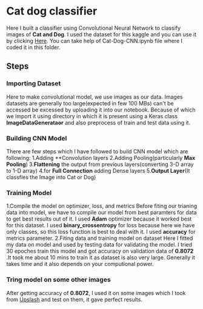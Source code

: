 # Cat dog classifier

Here I built a classifier using Convolutional Neural Network to classify images of **Cat and Dog**.
I used the dataset for this kaggle and you can use it by clicking [Here](https://www.kaggle.com/prasantdixit/cat-dog-cnn/data).
You can take help of Cat-Dog-CNN.ipynb file where I coded it in this folder.

## Steps
### Importing Dataset
Here to make convolutional model, we use images as our data. Images datasets are generally too large(expected in few 100 MBs) can't be accessed be excessed by uploading it into our notebook. Because of which we import it using directory in which it is present  using a Keras class **ImageDataGenerataor** and also preprocess of train and test data using it.

### Building CNN Model
There are few steps which I have followed to build CNN model which are following:
1.Adding **Convolution layers
2.Adding Pooling(particularly **Max Pooling**)
3.**Flattening** the output from previous layers(converting 3-D array to 1-D array)
4.for **Full Connection** adding Dense layers
5.**Output Layer**(It classfies the Image into Cat or Dog)

### Training Model
1.Compile the model on optimizer, loss, and metrics
Before fiting our trianing data into model, we have to compile our model from best paramters for data to get best results out of it.
  I used **Adam** optimizer because it worked best for this dataset.
  I used **binary_crossentropy** for loss because here we have only classes, so this loss function is best to deal with it.
  I used **accuracy** for metrics parameter.
2.Fiting data and training model on dataset
  Here I fitted my data on model and used by testing data for validating the model.
  I tried 30 epoches train this model and got accuracy on validation data of **0.8072** .It took me about 10 mins to train it as dataset is also very large. Generally it takes time and it also depends on your computional power.
  
### Tring model on some other images
After getting accuracy of **0.8072**, I used it on some images which I took from [Upslash](unsplash.com) and test on them, it gave perfect results.

